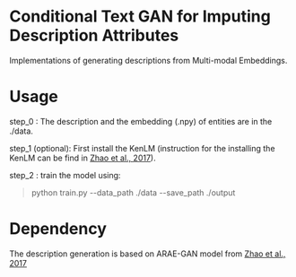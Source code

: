 # Conditional Text GAN for Imputing Description Attributes

Implementations of generating descriptions from Multi-modal Embeddings.

# Usage

step_0 : The description and the embedding (.npy) of entities are in the ./data. <br /> 

step_1 (optional): First install the KenLM (instruction for the installing the KenLM can be find in [Zhao et al., 2017](https://github.com/jakezhaojb/ARAE)). <br />

step_2 : train the model using: <br />
 > python train.py --data_path ./data --save_path ./output



# Dependency

The description generation is based on ARAE-GAN model from [Zhao et al., 2017](https://github.com/jakezhaojb/ARAE)
